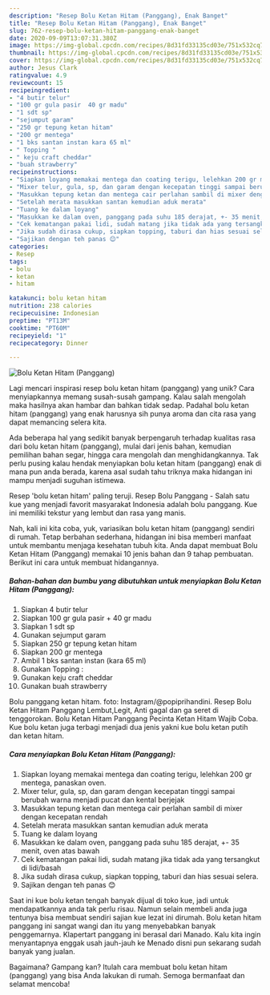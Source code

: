 ```yaml
---
description: "Resep Bolu Ketan Hitam (Panggang), Enak Banget"
title: "Resep Bolu Ketan Hitam (Panggang), Enak Banget"
slug: 762-resep-bolu-ketan-hitam-panggang-enak-banget
date: 2020-09-09T13:07:31.380Z
image: https://img-global.cpcdn.com/recipes/8d31fd33135cd03e/751x532cq70/bolu-ketan-hitam-panggang-foto-resep-utama.jpg
thumbnail: https://img-global.cpcdn.com/recipes/8d31fd33135cd03e/751x532cq70/bolu-ketan-hitam-panggang-foto-resep-utama.jpg
cover: https://img-global.cpcdn.com/recipes/8d31fd33135cd03e/751x532cq70/bolu-ketan-hitam-panggang-foto-resep-utama.jpg
author: Jesus Clark
ratingvalue: 4.9
reviewcount: 15
recipeingredient:
- "4 butir telur"
- "100 gr gula pasir  40 gr madu"
- "1 sdt sp"
- "sejumput garam"
- "250 gr tepung ketan hitam"
- "200 gr mentega"
- "1 bks santan instan kara 65 ml"
- " Topping "
- " keju craft cheddar"
- "buah strawberry"
recipeinstructions:
- "Siapkan loyang memakai mentega dan coating terigu, lelehkan 200 gr mentega, panaskan oven."
- "Mixer telur, gula, sp, dan garam dengan kecepatan tinggi sampai berubah warna menjadi pucat dan kental berjejak"
- "Masukkan tepung ketan dan mentega cair perlahan sambil di mixer dengan kecepatan rendah"
- "Setelah merata masukkan santan kemudian aduk merata"
- "Tuang ke dalam loyang"
- "Masukkan ke dalam oven, panggang pada suhu 185 derajat, +- 35 menit, oven atas bawah"
- "Cek kematangan pakai lidi, sudah matang jika tidak ada yang tersangkut di lidi/basah"
- "Jika sudah dirasa cukup, siapkan topping, taburi dan hias sesuai selera."
- "Sajikan dengan teh panas 😊"
categories:
- Resep
tags:
- bolu
- ketan
- hitam

katakunci: bolu ketan hitam 
nutrition: 238 calories
recipecuisine: Indonesian
preptime: "PT13M"
cooktime: "PT60M"
recipeyield: "1"
recipecategory: Dinner

---
```



![Bolu Ketan Hitam (Panggang)](https://img-global.cpcdn.com/recipes/8d31fd33135cd03e/751x532cq70/bolu-ketan-hitam-panggang-foto-resep-utama.jpg)

Lagi mencari inspirasi resep bolu ketan hitam (panggang) yang unik? Cara menyiapkannya memang susah-susah gampang. Kalau salah mengolah maka hasilnya akan hambar dan bahkan tidak sedap. Padahal bolu ketan hitam (panggang) yang enak harusnya sih punya aroma dan cita rasa yang dapat memancing selera kita.

Ada beberapa hal yang sedikit banyak berpengaruh terhadap kualitas rasa dari bolu ketan hitam (panggang), mulai dari jenis bahan, kemudian pemilihan bahan segar, hingga cara mengolah dan menghidangkannya. Tak perlu pusing kalau hendak menyiapkan bolu ketan hitam (panggang) enak di mana pun anda berada, karena asal sudah tahu triknya maka hidangan ini mampu menjadi suguhan istimewa.

Resep &#39;bolu ketan hitam&#39; paling teruji. Resep Bolu Panggang - Salah satu kue yang menjadi favorit masyarakat Indonesia adalah bolu panggang. Kue ini memiliki tekstur yang lembut dan rasa yang manis.


Nah, kali ini kita coba, yuk, variasikan bolu ketan hitam (panggang) sendiri di rumah. Tetap berbahan sederhana, hidangan ini bisa memberi manfaat untuk membantu menjaga kesehatan tubuh kita. Anda dapat membuat Bolu Ketan Hitam (Panggang) memakai 10 jenis bahan dan 9 tahap pembuatan. Berikut ini cara untuk membuat hidangannya.

<!--inarticleads1-->

##### Bahan-bahan dan bumbu yang dibutuhkan untuk menyiapkan Bolu Ketan Hitam (Panggang):

1. Siapkan 4 butir telur
1. Siapkan 100 gr gula pasir + 40 gr madu
1. Siapkan 1 sdt sp
1. Gunakan sejumput garam
1. Siapkan 250 gr tepung ketan hitam
1. Siapkan 200 gr mentega
1. Ambil 1 bks santan instan (kara 65 ml)
1. Gunakan  Topping :
1. Gunakan  keju craft cheddar
1. Gunakan buah strawberry


Bolu panggang ketan hitam. foto: Instagram/@popiprihandini. Resep Bolu Ketan Hitam Panggang Lembut,Legit, Anti gagal dan ga seret di tenggorokan. Bolu Ketan Hitam Panggang Pecinta Ketan Hitam Wajib Coba. Kue bolu ketan juga terbagi menjadi dua jenis yakni kue bolu ketan putih dan ketan hitam. 

<!--inarticleads2-->

##### Cara menyiapkan Bolu Ketan Hitam (Panggang):

1. Siapkan loyang memakai mentega dan coating terigu, lelehkan 200 gr mentega, panaskan oven.
1. Mixer telur, gula, sp, dan garam dengan kecepatan tinggi sampai berubah warna menjadi pucat dan kental berjejak
1. Masukkan tepung ketan dan mentega cair perlahan sambil di mixer dengan kecepatan rendah
1. Setelah merata masukkan santan kemudian aduk merata
1. Tuang ke dalam loyang
1. Masukkan ke dalam oven, panggang pada suhu 185 derajat, +- 35 menit, oven atas bawah
1. Cek kematangan pakai lidi, sudah matang jika tidak ada yang tersangkut di lidi/basah
1. Jika sudah dirasa cukup, siapkan topping, taburi dan hias sesuai selera.
1. Sajikan dengan teh panas 😊


Saat ini kue bolu ketan tengah banyak dijual di toko kue, jadi untuk mendapatkannya anda tak perlu risau. Namun selain membeli anda juga tentunya bisa membuat sendiri sajian kue lezat ini dirumah. Bolu ketan hitam panggang ini sangat wangi dan itu yang menyebabkan banyak penggemarnya. Klapertart panggang ini berasal dari Manado. Kalu kita ingin menyantapnya enggak usah jauh-jauh ke Menado disni pun sekarang sudah banyak yang jualan. 

Bagaimana? Gampang kan? Itulah cara membuat bolu ketan hitam (panggang) yang bisa Anda lakukan di rumah. Semoga bermanfaat dan selamat mencoba!
